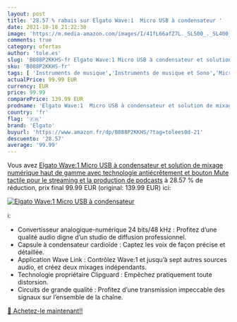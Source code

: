 ```yaml
---
layout: post
title: '28.57 % rabais sur Elgato Wave:1  Micro USB à condensateur '
date: 2021-10-18 21:22:38
image: 'https://m.media-amazon.com/images/I/41fL66afZ7L._SL500_._SL400_.jpg'
comments: true
category: ofertas
author: 'tole.es'
slug: 'B088P2KKHS-fr Elgato Wave:1 Micro USB à condensateur et solution de...'
sku: 'B088P2KKHS-fr'
tags: [ 'Instruments de musique','Instruments de musique et Sono','Microphones et packs','Micros condensateurs','elgato', ]
actualPrice: 99.99 EUR
currency: EUR
price: 99.99
comparePrice: 139.99 EUR
prodname: 'Elgato Wave:1  Micro USB à condensateur et solution de mixage numérique haut de gamme avec technologie antiécrêtement et bouton Mute tactile  pour le streaming et la production de podcasts'
country: 'fr'
flag: '🇫🇷'
brand: 'Elgato'
buyurl: 'https://www.amazon.fr/dp/B088P2KKHS/?tag=tolees0d-21'
descuento: '28.57'
average: '99.99'
---
```


Vous avez [Elgato Wave:1  Micro USB à condensateur et solution de mixage numérique haut de gamme avec technologie antiécrêtement et bouton Mute tactile  pour le streaming et la production de podcasts](https://www.amazon.fr/dp/B088P2KKHS/?tag=tolees0d-21)  à  28.57 % de réduction, prix final  99.99 EUR (original: 139.99 EUR) ici:

[![Elgato Wave:1  Micro USB à condensateur ](https://m.media-amazon.com/images/I/41fL66afZ7L._SL500_._SL400_.jpg)](https://www.amazon.fr/dp/B088P2KKHS/?tag=tolees0d-21)

ℹ️:

- Convertisseur analogique-numérique 24 bits/48 kHz : Profitez d’une qualité audio digne d’un studio de diffusion professionnel.
- Capsule à condensateur cardioïde : Captez les voix de façon précise et détaillée.
- Application Wave Link : Contrôlez Wave:1 et jusqu’à sept autres sources audio, et créez deux mixages indépendants.
- Technologie propriétaire Clipguard : Empêchez pratiquement toute distorsion.
- Circuits de grande qualité : Profitez d’une transmission impeccable des signaux sur l’ensemble de la chaîne.

[🛒 Achetez-le maintenant!!](https://www.amazon.fr/dp/B088P2KKHS/?tag=tolees0d-21)

